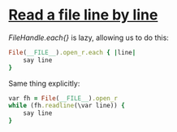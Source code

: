 [1]: https://rosettacode.org/wiki/Read_a_file_line_by_line

# [Read a file line by line][1]

*FileHandle.each{}* is lazy, allowing us to do this:

```ruby
File(__FILE__).open_r.each { |line|
    say line
}
```


Same thing explicitly:

```ruby
var fh = File(__FILE__).open_r
while (fh.readline(\var line)) {
    say line
}
```
